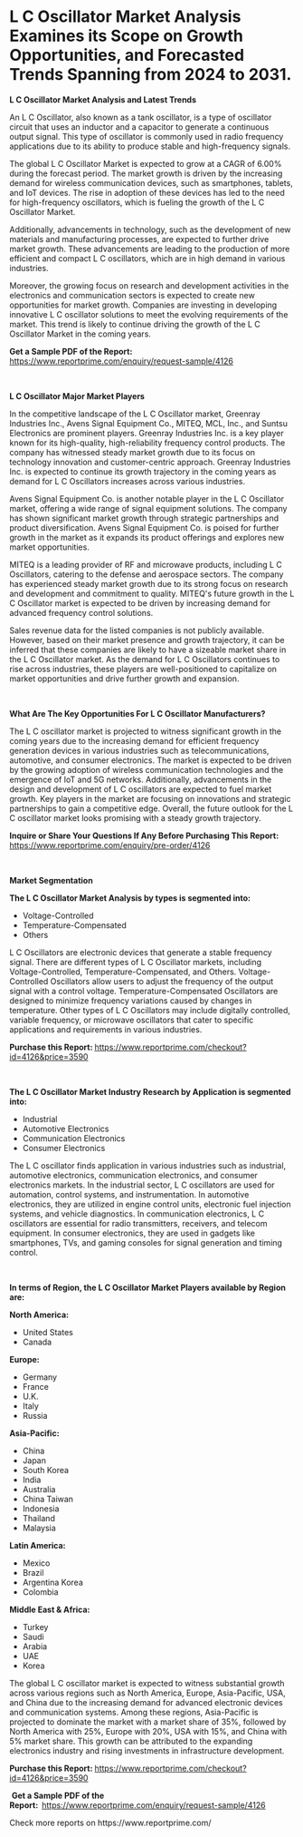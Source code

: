 <p><h1>L C Oscillator Market Analysis Examines its Scope on Growth Opportunities, and Forecasted Trends Spanning from 2024 to 2031.</h1></p><p><strong>L C Oscillator Market Analysis and Latest Trends</strong></p>
<p><p>An L C Oscillator, also known as a tank oscillator, is a type of oscillator circuit that uses an inductor and a capacitor to generate a continuous output signal. This type of oscillator is commonly used in radio frequency applications due to its ability to produce stable and high-frequency signals.</p><p>The global L C Oscillator Market is expected to grow at a CAGR of 6.00% during the forecast period. The market growth is driven by the increasing demand for wireless communication devices, such as smartphones, tablets, and IoT devices. The rise in adoption of these devices has led to the need for high-frequency oscillators, which is fueling the growth of the L C Oscillator Market.</p><p>Additionally, advancements in technology, such as the development of new materials and manufacturing processes, are expected to further drive market growth. These advancements are leading to the production of more efficient and compact L C oscillators, which are in high demand in various industries.</p><p>Moreover, the growing focus on research and development activities in the electronics and communication sectors is expected to create new opportunities for market growth. Companies are investing in developing innovative L C oscillator solutions to meet the evolving requirements of the market. This trend is likely to continue driving the growth of the L C Oscillator Market in the coming years.</p></p>
<p><strong>Get a Sample PDF of the Report:&nbsp;</strong> <a href="https://www.reportprime.com/enquiry/request-sample/4126">https://www.reportprime.com/enquiry/request-sample/4126</a></p>
<p>&nbsp;</p>
<p><strong>L C Oscillator Major Market Players</strong></p>
<p><p>In the competitive landscape of the L C Oscillator market, Greenray Industries Inc., Avens Signal Equipment Co., MITEQ, MCL, Inc., and Suntsu Electronics are prominent players. Greenray Industries Inc. is a key player known for its high-quality, high-reliability frequency control products. The company has witnessed steady market growth due to its focus on technology innovation and customer-centric approach. Greenray Industries Inc. is expected to continue its growth trajectory in the coming years as demand for L C Oscillators increases across various industries.</p><p>Avens Signal Equipment Co. is another notable player in the L C Oscillator market, offering a wide range of signal equipment solutions. The company has shown significant market growth through strategic partnerships and product diversification. Avens Signal Equipment Co. is poised for further growth in the market as it expands its product offerings and explores new market opportunities.</p><p>MITEQ is a leading provider of RF and microwave products, including L C Oscillators, catering to the defense and aerospace sectors. The company has experienced steady market growth due to its strong focus on research and development and commitment to quality. MITEQ's future growth in the L C Oscillator market is expected to be driven by increasing demand for advanced frequency control solutions.</p><p>Sales revenue data for the listed companies is not publicly available. However, based on their market presence and growth trajectory, it can be inferred that these companies are likely to have a sizeable market share in the L C Oscillator market. As the demand for L C Oscillators continues to rise across industries, these players are well-positioned to capitalize on market opportunities and drive further growth and expansion.</p></p>
<p>&nbsp;</p>
<p><strong>What Are The Key Opportunities For L C Oscillator Manufacturers?</strong></p>
<p><p>The L C oscillator market is projected to witness significant growth in the coming years due to the increasing demand for efficient frequency generation devices in various industries such as telecommunications, automotive, and consumer electronics. The market is expected to be driven by the growing adoption of wireless communication technologies and the emergence of IoT and 5G networks. Additionally, advancements in the design and development of L C oscillators are expected to fuel market growth. Key players in the market are focusing on innovations and strategic partnerships to gain a competitive edge. Overall, the future outlook for the L C oscillator market looks promising with a steady growth trajectory.</p></p>
<p><strong>Inquire or Share Your Questions If Any Before Purchasing This Report:</strong> <a href="https://www.reportprime.com/enquiry/pre-order/4126">https://www.reportprime.com/enquiry/pre-order/4126</a></p>
<p>&nbsp;</p>
<p><strong>Market Segmentation</strong></p>
<p><strong>The L C Oscillator Market Analysis by types is segmented into:</strong></p>
<p><ul><li>Voltage-Controlled</li><li>Temperature-Compensated</li><li>Others</li></ul></p>
<p><p>L C Oscillators are electronic devices that generate a stable frequency signal. There are different types of L C Oscillator markets, including Voltage-Controlled, Temperature-Compensated, and Others. Voltage-Controlled Oscillators allow users to adjust the frequency of the output signal with a control voltage. Temperature-Compensated Oscillators are designed to minimize frequency variations caused by changes in temperature. Other types of L C Oscillators may include digitally controlled, variable frequency, or microwave oscillators that cater to specific applications and requirements in various industries.</p></p>
<p><strong>Purchase this Report:&nbsp;</strong><a href="https://www.reportprime.com/checkout?id=4126&price=3590">https://www.reportprime.com/checkout?id=4126&price=3590</a></p>
<p>&nbsp;</p>
<p><strong>The L C Oscillator Market Industry Research by Application is segmented into:</strong></p>
<p><ul><li>Industrial</li><li>Automotive Electronics</li><li>Communication Electronics</li><li>Consumer Electronics</li></ul></p>
<p><p>The L C oscillator finds application in various industries such as industrial, automotive electronics, communication electronics, and consumer electronics markets. In the industrial sector, L C oscillators are used for automation, control systems, and instrumentation. In automotive electronics, they are utilized in engine control units, electronic fuel injection systems, and vehicle diagnostics. In communication electronics, L C oscillators are essential for radio transmitters, receivers, and telecom equipment. In consumer electronics, they are used in gadgets like smartphones, TVs, and gaming consoles for signal generation and timing control.</p></p>
<p>&nbsp;</p>
<p><strong>In terms of Region, the L C Oscillator Market Players available by Region are:</strong></p>
<p>
    <p> <strong> North America: </strong>
        <ul>
            <li>United States</li>
            <li>Canada</li>
        </ul>
        </p> 
    <p> <strong> Europe: </strong>
        <ul>
            <li>Germany</li>
            <li>France</li>
            <li>U.K.</li>
            <li>Italy</li>
            <li>Russia</li>
        </ul>
        </p> 
    <p> <strong> Asia-Pacific: </strong>
        <ul>
            <li>China</li>
            <li>Japan</li>
            <li>South Korea</li>
            <li>India</li>
            <li>Australia</li>
            <li>China Taiwan</li>
            <li>Indonesia</li>
            <li>Thailand</li>
            <li>Malaysia</li>
        </ul>
        </p> 
    <p> <strong> Latin America: </strong>
        <ul>
            <li>Mexico</li>
            <li>Brazil</li>
            <li>Argentina Korea</li>
            <li>Colombia</li>
        </ul>
        </p> 
    <p> <strong> Middle East & Africa: </strong>
        <ul>
            <li>Turkey</li>
            <li>Saudi</li>
            <li>Arabia</li>
            <li>UAE</li>
            <li>Korea</li>
        </ul>
    </p>
    </p>
<p><p>The global L C oscillator market is expected to witness substantial growth across various regions such as North America, Europe, Asia-Pacific, USA, and China due to the increasing demand for advanced electronic devices and communication systems. Among these regions, Asia-Pacific is projected to dominate the market with a market share of 35%, followed by North America with 25%, Europe with 20%, USA with 15%, and China with 5% market share. This growth can be attributed to the expanding electronics industry and rising investments in infrastructure development.</p></p>
<p><strong>Purchase this Report: </strong><a href="https://www.reportprime.com/checkout?id=4126&price=3590">https://www.reportprime.com/checkout?id=4126&price=3590</a></p>
<p>&nbsp;<strong>Get a Sample PDF of the Report:&nbsp;&nbsp;</strong><a href="https://www.reportprime.com/enquiry/request-sample/4126">https://www.reportprime.com/enquiry/request-sample/4126</a></p>
<p><strong></strong></p>
<p>Check more reports on https://www.reportprime.com/</p>